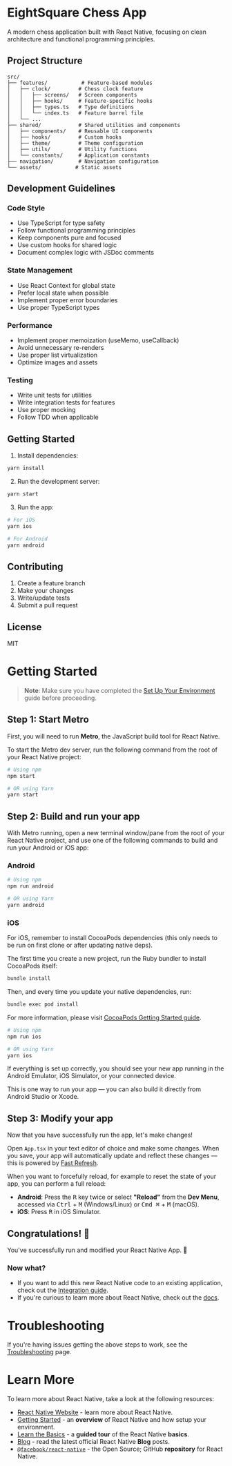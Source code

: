 # EightSquare Chess App

A modern chess application built with React Native, focusing on clean architecture and functional programming principles.

## Project Structure

```
src/
├── features/           # Feature-based modules
│   ├── clock/         # Chess clock feature
│   │   ├── screens/   # Screen components
│   │   ├── hooks/     # Feature-specific hooks
│   │   ├── types.ts   # Type definitions
│   │   └── index.ts   # Feature barrel file
│   └── ...
├── shared/            # Shared utilities and components
│   ├── components/    # Reusable UI components
│   ├── hooks/         # Custom hooks
│   ├── theme/         # Theme configuration
│   ├── utils/         # Utility functions
│   └── constants/     # Application constants
├── navigation/        # Navigation configuration
└── assets/           # Static assets
```

## Development Guidelines

### Code Style

- Use TypeScript for type safety
- Follow functional programming principles
- Keep components pure and focused
- Use custom hooks for shared logic
- Document complex logic with JSDoc comments

### State Management

- Use React Context for global state
- Prefer local state when possible
- Implement proper error boundaries
- Use proper TypeScript types

### Performance

- Implement proper memoization (useMemo, useCallback)
- Avoid unnecessary re-renders
- Use proper list virtualization
- Optimize images and assets

### Testing

- Write unit tests for utilities
- Write integration tests for features
- Use proper mocking
- Follow TDD when applicable

## Getting Started

1. Install dependencies:
```bash
yarn install
```

2. Run the development server:
```bash
yarn start
```

3. Run the app:
```bash
# For iOS
yarn ios

# For Android
yarn android
```

## Contributing

1. Create a feature branch
2. Make your changes
3. Write/update tests
4. Submit a pull request

## License

MIT

# Getting Started

> **Note**: Make sure you have completed the [Set Up Your Environment](https://reactnative.dev/docs/set-up-your-environment) guide before proceeding.

## Step 1: Start Metro

First, you will need to run **Metro**, the JavaScript build tool for React Native.

To start the Metro dev server, run the following command from the root of your React Native project:

```sh
# Using npm
npm start

# OR using Yarn
yarn start
```

## Step 2: Build and run your app

With Metro running, open a new terminal window/pane from the root of your React Native project, and use one of the following commands to build and run your Android or iOS app:

### Android

```sh
# Using npm
npm run android

# OR using Yarn
yarn android
```

### iOS

For iOS, remember to install CocoaPods dependencies (this only needs to be run on first clone or after updating native deps).

The first time you create a new project, run the Ruby bundler to install CocoaPods itself:

```sh
bundle install
```

Then, and every time you update your native dependencies, run:

```sh
bundle exec pod install
```

For more information, please visit [CocoaPods Getting Started guide](https://guides.cocoapods.org/using/getting-started.html).

```sh
# Using npm
npm run ios

# OR using Yarn
yarn ios
```

If everything is set up correctly, you should see your new app running in the Android Emulator, iOS Simulator, or your connected device.

This is one way to run your app — you can also build it directly from Android Studio or Xcode.

## Step 3: Modify your app

Now that you have successfully run the app, let's make changes!

Open `App.tsx` in your text editor of choice and make some changes. When you save, your app will automatically update and reflect these changes — this is powered by [Fast Refresh](https://reactnative.dev/docs/fast-refresh).

When you want to forcefully reload, for example to reset the state of your app, you can perform a full reload:

- **Android**: Press the <kbd>R</kbd> key twice or select **"Reload"** from the **Dev Menu**, accessed via <kbd>Ctrl</kbd> + <kbd>M</kbd> (Windows/Linux) or <kbd>Cmd ⌘</kbd> + <kbd>M</kbd> (macOS).
- **iOS**: Press <kbd>R</kbd> in iOS Simulator.

## Congratulations! :tada:

You've successfully run and modified your React Native App. :partying_face:

### Now what?

- If you want to add this new React Native code to an existing application, check out the [Integration guide](https://reactnative.dev/docs/integration-with-existing-apps).
- If you're curious to learn more about React Native, check out the [docs](https://reactnative.dev/docs/getting-started).

# Troubleshooting

If you're having issues getting the above steps to work, see the [Troubleshooting](https://reactnative.dev/docs/troubleshooting) page.

# Learn More

To learn more about React Native, take a look at the following resources:

- [React Native Website](https://reactnative.dev) - learn more about React Native.
- [Getting Started](https://reactnative.dev/docs/environment-setup) - an **overview** of React Native and how setup your environment.
- [Learn the Basics](https://reactnative.dev/docs/getting-started) - a **guided tour** of the React Native **basics**.
- [Blog](https://reactnative.dev/blog) - read the latest official React Native **Blog** posts.
- [`@facebook/react-native`](https://github.com/facebook/react-native) - the Open Source; GitHub **repository** for React Native.

